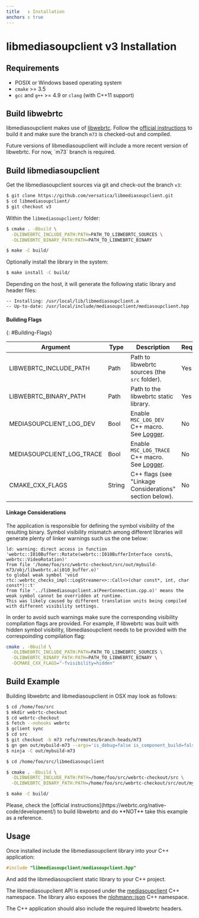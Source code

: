 ```yaml
---
title   : Installation
anchors : true
---
```



# libmediasoupclient v3 Installation


## Requirements

* POSIX or Windows based operating system
* `cmake` >= 3.5
* `gcc` and `g++` >= 4.9 or `clang` (with C++11 support)


## Build libwebrtc

libmediasoupclient makes use of [libwebrtc](https://webrtc.org/native-code). Follow the [official instructions](https://webrtc.org/native-code/development/) to build it and make sure the branch `m73` is checked-out and compiled.

<div markdown="1" class="note">
Future versions of libmediasoupclient will include a more recent version of libwebrtc. For now, `m73` branch is required.
</div>


## Build libmediasoupclient

Get the libmediasoupclient sources via git and check-out the branch `v3`:

```bash
$ git clone https://github.com/versatica/libmediasoupclient.git
$ cd libmediasoupclient/
$ git checkout v3
```

Within the `libmediasoupclient/` folder:

```bash
$ cmake . -Bbuild \
  -DLIBWEBRTC_INCLUDE_PATH:PATH=PATH_TO_LIBWEBRTC_SOURCES \
  -DLIBWEBRTC_BINARY_PATH:PATH=PATH_TO_LIBWEBRTC_BINARY

$ make -C build/
```

Optionally install the library in the system:

```bash
$ make install -C build/
```

Depending on the host, it will generate the following static library and header files:

```
-- Installing: /usr/local/lib/libmediasoupclient.a
-- Up-to-date: /usr/local/include/mediasoupclient/mediasoupclient.hpp
```

#### Building Flags
{: #Building-Flags}

<div markdown="1" class="table-wrapper L3">

Argument        | Type    | Description | Required | Default 
--------------- | ------- | ----------- | -------- | ----------
LIBWEBRTC_INCLUDE_PATH | Path | Path to libwebrtc sources (the `src` folder). | Yes |
LIBWEBRTC_BINARY_PATH | Path | Path to the libwebrtc static library. | Yes |
MEDIASOUPCLIENT_LOG_DEV | Bool | Enable `MSC_LOG_DEV` C++ macro. See [Logger](/documentation/v3/libmediasoupclient/api/#Logger). | No | `false`
MEDIASOUPCLIENT_LOG_TRACE | Bool | Enable `MSC_LOG_TRACE` C++ macro. See [Logger](/documentation/v3/libmediasoupclient/api/#Logger). | No | `false`
CMAKE_CXX_FLAGS | String | C++ flags (see "Linkage Considerations" section below). | No |

</div>

#### Linkage Considerations

The application is responsible for defining the symbol visibility of the resulting binary. Symbol visibility mismatch among different libraries will generate plenty of linker warnings such us the one below:

```
ld: warning: direct access in function 'webrtc::I010Buffer::Rotate(webrtc::I010BufferInterface const&, webrtc::VideoRotation)'
from file '/home/foo/src/webrtc-checkout/src/out/mybuild-m73/obj/libwebrtc.a(i010_buffer.o)'
to global weak symbol 'void rtc::webrtc_checks_impl::LogStreamer<>::Call<>(char const*, int, char const*)::t'
from file '../libmediasoupclient.a(PeerConnection.cpp.o)' means the weak symbol cannot be overridden at runtime.
This was likely caused by different translation units being compiled with different visibility settings.
```

In order to avoid such warnings make sure the corresponding visibility compilation flags are provided. For example, if libwebrtc was built with hidden symbol visibility, libmediasoupclient needs to be provided with the correspoinding compilation flag:

```bash
cmake . -Bbuild \
  -DLIBWEBRTC_INCLUDE_PATH:PATH=PATH_TO_LIBWEBRTC_SOURCES \
  -DLIBWEBRTC_BINARY_PATH:PATH=PATH_TO_LIBWEBRTC_BINARY \
  -DCMAKE_CXX_FLAGS="-fvisibility=hidden"
```

## Build Example

Building libwebrtc and libmediasoupclient in OSX may look as follows:

```bash
$ cd /home/foo/src
$ mkdir webrtc-checkout
$ cd webrtc-checkout
$ fetch --nohooks webrtc
$ gclient sync
$ cd src
$ git checkout -b m73 refs/remotes/branch-heads/m73
$ gn gen out/mybuild-m73 --args='is_debug=false is_component_build=false is_clang=true rtc_include_tests=false rtc_use_h264=true rtc_enable_protobuf=false use_rtti=true mac_deployment_target="10.11"'
$ ninja -C out/mybuild-m73
```

```bash
$ cd /home/foo/src/libmediasoupclient

$ cmake . -Bbuild \
  -DLIBWEBRTC_INCLUDE_PATH:PATH=/home/foo/src/webrtc-checkout/src \
  -DLIBWEBRTC_BINARY_PATH:PATH=/home/foo/src/webrtc-checkout/src/out/mybuild-m73/obj/libwebrtc.a

$ make -C build/
```

<div markdown="1" class="note">
Please, check the [official instructions](https://webrtc.org/native-code/development/) to build libwebrtc and do **NOT** take this example as a reference.
</div>


## Usage

Once installed include the libmediasoupclient library into your C++ application:

```c++
#include "libmediasoupclient/mediasoupclient.hpp"
```

And add the libmediasoupclient static library to your C++ project.

The libmediasoupclient API is exposed under the [mediasoupclient](/documentation/v3/libmediasoupclient/api/#mediasoupclient) C++ namespace. The library also exposes the [nlohmann::json](/documentation/v3/libmediasoupclient/api/#nlohmann-json) C++ namespace.

<div markdown="1" class="note">
The C++ application should also include the required libwebrtc headers.
</div>

